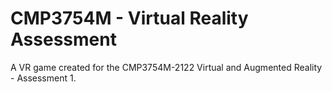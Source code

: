 # CMP3754M - Virtual Reality Assessment

A VR game created for the CMP3754M-2122 Virtual and Augmented Reality - Assessment 1.
